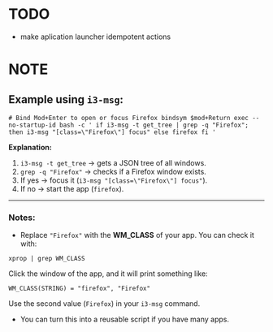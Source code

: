 
# TODO

- make aplication launcher idempotent actions

# NOTE

## Example using `i3-msg`:

`# Bind Mod+Enter to open or focus Firefox
bindsym $mod+Return exec --no-startup-id bash -c '
  if i3-msg -t get_tree | grep -q "Firefox"; then
    i3-msg "[class=\"Firefox\"] focus"
  else
    firefox
  fi
'`

**Explanation:**

1.  `i3-msg -t get_tree` → gets a JSON tree of all windows.
2.  `grep -q "Firefox"` → checks if a Firefox window exists.
3.  If yes → focus it (`i3-msg "[class=\"Firefox\"] focus"`).
4.  If no → start the app (`firefox`).

* * * * *

### Notes:

-   Replace `"Firefox"` with the **WM_CLASS** of your app. You can check it with:

`xprop | grep WM_CLASS`

Click the window of the app, and it will print something like:

`WM_CLASS(STRING) = "firefox", "Firefox"`

Use the second value (`Firefox`) in your `i3-msg` command.

-   You can turn this into a reusable script if you have many apps.
